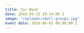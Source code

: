 ```yaml
---
title: Car Wash
date: 2018-04-15 20:14:00 Z
image: "/uploads/small-groups.jpg"
event date: 2018-06-05 00:00:00 Z
---
```


